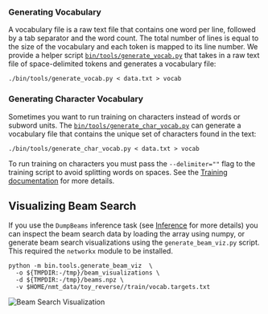 ### Generating Vocabulary

A vocabulary file is a raw text file that contains one word per line, followed by a tab separator and the word count. The total number of lines is equal to the size of the vocabulary and each token is mapped to its line number. We provide a helper script [`bin/tools/generate_vocab.py`](https://github.com/google/seq2seq/blob/master/bin/tools/generate_vocab.py) that takes in a raw text file of space-delimited tokens and generates a vocabulary file:

```shell
./bin/tools/generate_vocab.py < data.txt > vocab
```


### Generating Character Vocabulary

Sometimes you want to run training on characters instead of words or subword units. The [`bin/tools/generate_char_vocab.py`](https://github.com/google/seq2seq/blob/master/bin/tools/generate_char_vocab.py) can generate a vocabulary file that contains the unique set of characters found in the text:

```shell
./bin/tools/generate_char_vocab.py < data.txt > vocab
```

To run training on characters you must pass the `--delimiter=""` flag to the training script to avoid splitting words on spaces. See the [Training documentation](training.md) for more details.


## Visualizing Beam Search

If you use the `DumpBeams` inference task (see [Inference](inference/) for more details) you can inspect the beam search data by loading the array using numpy, or generate beam search visualizations using the `generate_beam_viz.py` script. This required the `networkx` module to be installed.

```
python -m bin.tools.generate_beam_viz  \
  -o ${TMPDIR:-/tmp}/beam_visualizations \
  -d ${TMPDIR:-/tmp}/beams.npz \
  -v $HOME/nmt_data/toy_reverse//train/vocab.targets.txt
```

![Beam Search Visualization](http://i.imgur.com/kLec8l4l.png)